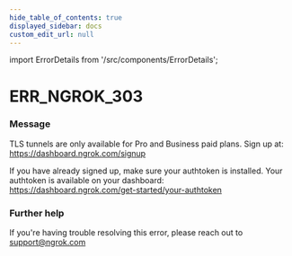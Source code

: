 ```yaml
---
hide_table_of_contents: true
displayed_sidebar: docs
custom_edit_url: null
---
```


import ErrorDetails from '/src/components/ErrorDetails';

# ERR_NGROK_303

### Message
TLS tunnels are only available for Pro and Business paid plans.
Sign up at: https://dashboard.ngrok.com/signup

If you have already signed up, make sure your authtoken is installed.
Your authtoken is available on your dashboard: https://dashboard.ngrok.com/get-started/your-authtoken

### Further help
If you're having trouble resolving this error, please reach out to [support@ngrok.com](mailto:support@ngrok.com?subject=Help%20with%20ERR_NGROK_303)

<ErrorDetails error='err_ngrok_303' />

